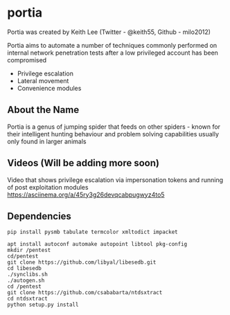# portia

Portia was created by Keith Lee (Twitter - @keith55, Github - milo2012)

Portia aims to automate a number of techniques commonly performed on internal network penetration tests after a low privileged account has been compromised
- Privilege escalation
- Lateral movement
- Convenience modules

## About the Name

Portia is a genus of jumping spider that feeds on other spiders - known for their intelligent hunting behaviour and problem solving capabilities usually only found in larger animals
 

## Videos (Will be adding more soon)  
Video that shows privilege escalation via impersonation tokens and running of post exploitation modules  
https://asciinema.org/a/45ry3g26devqcabpugwyz4to5  

## Dependencies
```
pip install pysmb tabulate termcolor xmltodict impacket

apt install autoconf automake autopoint libtool pkg-config
mkdir /pentest
cd/pentest
git clone https://github.com/libyal/libesedb.git
cd libesedb
./synclibs.sh
./autogen.sh
cd /pentest
git clone https://github.com/csababarta/ntdsxtract
cd ntdsxtract
python setup.py install
```
